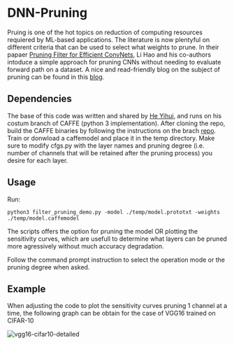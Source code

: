 # DNN-Pruning

Pruing is one of the hot topics on reduction of computing resources requiered by ML-based applications. The literature is now plentyful on different criteria that can be used to select what weights to prune. In their papaer [Pruning Filter for Efficient ConvNets](https://arxiv.org/abs/1608.08710), Li Hao and his co-authors intoduce a simple approach for pruning CNNs without needing to evaluate forward path on a dataset.  A nice and read-friendly blog on the subject of pruning can be found in this [blog](https://jacobgil.github.io/deeplearning/pruning-deep-learning).

## Dependencies

The base of this code was written and shared by [He Yihui](https://github.com/yihui-he), and runs on his costum branch of CAFFE (python 3 implementation).
After cloning the repo, build the CAFFE binaries by following the instructions on the brach [repo](https://github.com/yihui-he/caffe-pro).
Train or donwload a caffemodel and place it in the temp directory. 
Make sure to modify cfgs.py with the layer names and pruning degree (i.e. number of channels that will be retained after the pruning process) you desire for each layer.

## Usage


Run: 
```
python3 filter_pruning_demo.py -model ./temp/model.prototxt -weights ./temp/model.caffemodel
```
The scripts offers the option for pruning the model OR plotting the sensitivity curves, which are usefull to determine what layers can be pruned more agressively without much accuracy degradation.

Follow the command prompt instruction to select the operation mode or the pruning degree when asked.

## Example

When adjusting the code to plot the sensitivity curves pruning 1 channel at a time, the following graph can be obtain for the case of VGG16 trained on CIFAR-10

![vgg16-cifar10-detailed](https://user-images.githubusercontent.com/24645932/35195504-fc8bc1fc-ff07-11e7-8982-afe6fe39c5fa.png)

